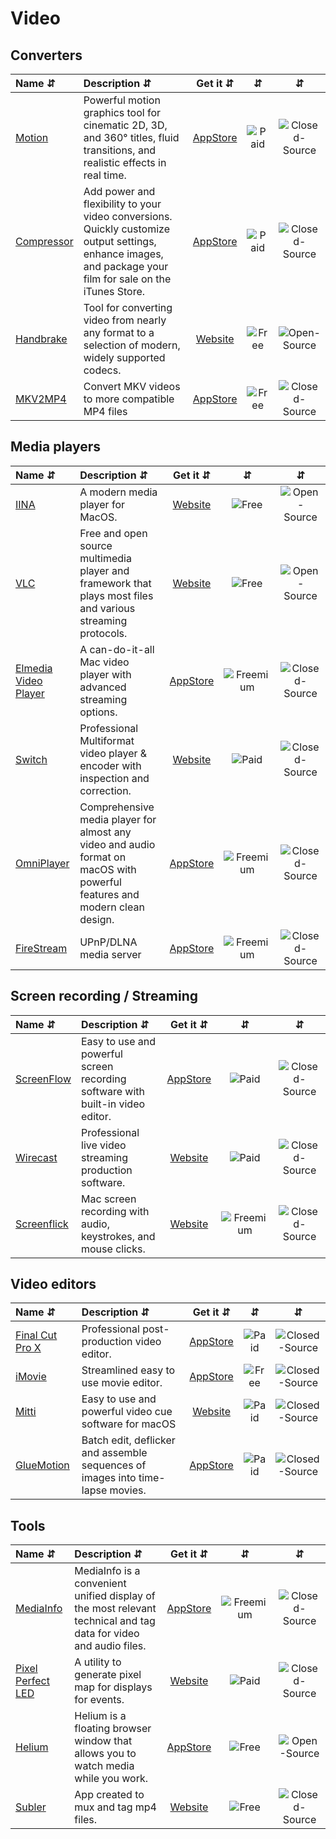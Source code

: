 # Video

## Converters
| Name ⇵ | Description ⇵ | Get it ⇵ | ⇵ | ⇵ |
|:-------|:--------------|:--------:|:-:|:-:|
|[Motion](https://www.apple.com/final-cut-pro/motion/)| Powerful motion graphics tool for cinematic 2D, 3D, and 360° titles, fluid transitions, and realistic effects in real time.|[AppStore](https://apps.apple.com/us/app/motion/id434290957?mt=12)|![Paid](symbols/paid.svg "Paid")|![Closed-Source](symbols/closed.svg "Closed-Source")|
|[Compressor](https://www.apple.com/final-cut-pro/compressor/)| Add power and flexibility to your video conversions. Quickly customize output settings, enhance images, and package your film for sale on the iTunes Store.|[AppStore](https://apps.apple.com/us/app/compressor/id424390742?mt=12)|![Paid](symbols/paid.svg "Paid")|![Closed-Source](symbols/closed.svg "Closed-Source")|
|[Handbrake](https://handbrake.fr/)| Tool for converting video from nearly any format to a selection of modern, widely supported codecs.|[Website](https://handbrake.fr/)|![Free](symbols/free.svg "Free")|![Open-Source](symbols/open.svg "Open-Source")|
|[MKV2MP4](https://www.corecode.io/mkv2mp4/index.html)| Convert MKV videos to more compatible MP4 files|[AppStore](https://apps.apple.com/app/mkv2mp4/id585396074)|![Free](symbols/free.svg "Free")|![Closed-Source](symbols/closed.svg "Closed-Source")|


## Media players
| Name ⇵ | Description ⇵ | Get it ⇵ | ⇵ | ⇵ |
|:-------|:--------------|:--------:|:-:|:-:|
|[IINA](https://iina.io/)| A modern media player for MacOS.|[Website](https://iina.io/)|![Free](symbols/free.svg "Free")|![Open-Source](symbols/open.svg "Open-Source")|
|[VLC](http://www.videolan.org/)| Free and open source multimedia player and framework that plays most files and various streaming protocols.|[Website](http://www.videolan.org/)|![Free](symbols/free.svg "Free")|![Open-Source](symbols/open.svg "Open-Source")|
|[Elmedia Video Player](https://www.elmedia-video-player.com/)| A can-do-it-all Mac video player with advanced streaming options.|[AppStore](https://apps.apple.com/us/app/elmedia-video-player/id1044549675?mt=12)|![Freemium](symbols/freemium.svg "Freemium")|![Closed-Source](symbols/closed.svg "Closed-Source")|
|[Switch](http://www.telestream.net/switch/)| Professional Multiformat video player & encoder with inspection and correction.|[Website](http://www.telestream.net/switch/)|![Paid](symbols/paid.svg "Paid")|![Closed-Source](symbols/closed.svg "Closed-Source")|
|[OmniPlayer](http://omniplayer.net/support-omniplayer.html)| Comprehensive media player for almost any video and audio format on macOS with powerful features and modern clean design.|[AppStore](https://apps.apple.com/app/omniplayer-mkv-video-player/id1470926410?mt=12)|![Freemium](symbols/freemium.svg "Freemium")|![Closed-Source](symbols/closed.svg "Closed-Source")|
|[FireStream](http://www.cyaneous.com/products/firestream/index.html)| UPnP/DLNA media server|[AppStore](https://apps.apple.com/app/firestream/id1005325119)|![Freemium](symbols/freemium.svg "Freemium")|![Closed-Source](symbols/closed.svg "Closed-Source")|


## Screen recording / Streaming
| Name ⇵ | Description ⇵ | Get it ⇵ | ⇵ | ⇵ |
|:-------|:--------------|:--------:|:-:|:-:|
|[ScreenFlow](http://www.telestream.net/screenflow/)| Easy to use and powerful screen recording software with built-in video editor.|[AppStore](DownloadLink)|![Paid](symbols/paid.svg "Paid")|![Closed-Source](symbols/closed.svg "Closed-Source")|
|[Wirecast](http://www.telestream.net/wirecast/)| Professional live video streaming production software.|[Website](http://www.telestream.net/wirecast/)|![Paid](symbols/paid.svg "Paid")|![Closed-Source](symbols/closed.svg "Closed-Source")|
|[Screenflick](https://www.araelium.com/screenflick-mac-screen-recorder)| Mac screen recording with audio, keystrokes, and mouse clicks.|[Website](https://www.araelium.com/screenflick-mac-screen-recorder)|![Freemium](symbols/freemium.svg "Freemium")|![Closed-Source](symbols/closed.svg "Closed-Source")|

## Video editors
| Name ⇵ | Description ⇵ | Get it ⇵ | ⇵ | ⇵ |
|:-------|:--------------|:--------:|:-:|:-:|
|[Final Cut Pro X](https://www.apple.com/final-cut-pro/)| Professional post-production video editor.|[AppStore](https://apps.apple.com/us/app/final-cut-pro/id424389933?mt=12)|![Paid](symbols/paid.svg "Paid")|![Closed-Source](symbols/closed.svg "Closed-Source")|
|[iMovie](https://www.apple.com/imovie/)| Streamlined easy to use movie editor.|[AppStore](https://apps.apple.com/us/app/imovie/id408981434?mt=12)|![Free](symbols/free.svg "Free")|![Closed-Source](symbols/closed.svg "Closed-Source")|
|[Mitti](https://imimot.com/mitti/)| Easy to use and powerful video cue software for macOS|[Website](https://imimot.com/mitti/)|![Paid](symbols/paid.svg "Paid")|![Closed-Source](symbols/closed.svg "Closed-Source")|
|[GlueMotion](https://neededapps.com/gluemotion/)| Batch edit, deflicker and assemble sequences of images into time-lapse movies.|[AppStore](https://apps.apple.com/app/gluemotion/id1396851118)|![Paid](symbols/paid.svg "Paid")|![Closed-Source](symbols/closed.svg "Closed-Source")|


## Tools
| Name ⇵ | Description ⇵ | Get it ⇵ | ⇵ | ⇵ |
|:-------|:--------------|:--------:|:-:|:-:|
|[MediaInfo](https://mediaarea.net/en/MediaInfo)| MediaInfo is a convenient unified display of the most relevant technical and tag data for video and audio files.|[AppStore](https://apps.apple.com/us/app/mediainfo/id510620098?mt=12)|![Freemium](symbols/freemium.svg "Freemium")|![Closed-Source](symbols/closed.svg "Closed-Source")|
|[Pixel Perfect LED](https://reddotlogics.com/product/pixel-perfect-led-single-license/)| A utility to generate pixel map for displays for events.|[Website](https://reddotlogics.com/product/pixel-perfect-led-single-license/)|![Paid](symbols/paid.svg "Paid")|![Closed-Source](symbols/closed.svg "Closed-Source")|
|[Helium](https://heliumfloats.com/)| Helium is a floating browser window that allows you to watch media while you work.|[AppStore](https://apps.apple.com/us/app/helium/id1054607607?ls=1&mt=12)|![Free](symbols/free.svg "Free")|![Open-Source](symbols/open.svg "Open-Source")|
|[Subler](https://subler.org)| App created to mux and tag mp4 files.|[Website](https://subler.org)|![Free](symbols/free.svg "Free")|![Closed-Source](symbols/closed.svg "Closed-Source")|
